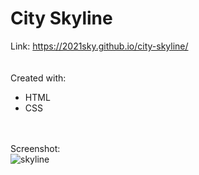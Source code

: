# City Skyline
Link: 
<a href="https://2021sky.github.io/city-skyline/" target="_blank"> https://2021sky.github.io/city-skyline/ </a>
<br>
<br>
<br>
Created with:
<br>
   <ul>
     <li>HTML</li>
     <li>CSS</li>
  </ul>
 <br>
 <br>
Screenshot:
<br>
<img src="https://user-images.githubusercontent.com/124482174/235084981-64db958d-db1c-4717-8628-baf903b9afdd.jpg" alt="skyline">
<br>
<br>

